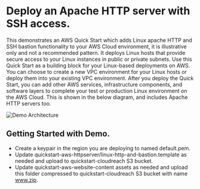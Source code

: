 # Deploy an Apache HTTP server with SSH access.

This demonstrates an AWS Quick Start which adds Linux apache HTTP and SSH bastion functionality to your AWS Cloud environment, it is illustrative only and not a recommended pattern. It deploys Linux hosts that provide secure access to your Linux instances in public or private subnets. Use this Quick Start as a building block for your Linux-based deployments on AWS. You can choose to create a new VPC environment for your Linux  hosts or deploy them into your existing VPC environment. After you deploy the Quick Start, you can add other AWS services, infrastructure components, and software layers to complete your test or production Linux environment on the AWS Cloud. This is shown in the below diagram, and includes Apache HTTP servers too.

![Demo Architecture](https://www.lucidchart.com/publicSegments/view/47ac9f5e-0d7c-45a5-a6f3-cb19476eeeb0/image.png)

## Getting Started with Demo.

- Create a keypair in the region you are deploying to named default.pem.
- Update quickstart-aws-httpserver/linux-http-and-bastion.template as needed and upload to quickstart-cloudreach S3 bucket.
- Update quickstart-aws-website-content assets as needed and upload this folder compressed to quickstart-cloudreach S3 bucket with name www.zip.
